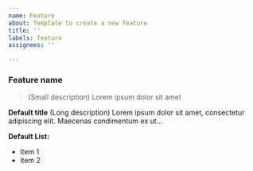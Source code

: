 ```yaml
---
name: Feature
about: Template to create a new feature
title: ''
labels: feature
assignees: ''

---
```


### Feature name
> (Small description) Lorem ipsum dolor sit amet

**Default title**
(Long description) Lorem ipsum dolor sit amet, consectetur adipiscing elit. Maecenas condimentum ex ut...

**Default List:**
- item 1
- item 2
